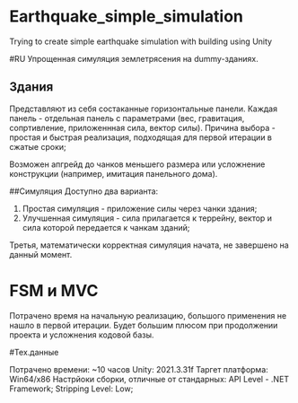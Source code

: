# Earthquake_simple_simulation
Trying to create simple earthquake simulation with building using Unity


#RU
Упрощенная симуляция землетрясения на dummy-зданиях.

## Здания
Представляют из себя состаканные горизонтальные панели. Каждая панель - отдельная панель с параметрами (вес, гравитация, сопртивление, приложеннная сила, вектор силы).
Причина выбора - простая и быстрая реализация, подходящая для первой итерации в сжатые сроки;

Возможен апгрейд до чанков меньшего размера или усложнение конструкции (например, имитация панельного дома).

##Симуляция
Доступно два варианта:
1. Простая симуляция - приложение силы через чанки здания;
2. Улучшенная симуляция - сила прилагается к террейну, вектор и сила которой передается к чанкам зданий;

Третья, математически корректная симуляция начата, не завершено на данный момент.

# FSM и MVC
Потрачено время на начальную реализацию, большого применения не нашло в первой итерации. Будет большим плюсом при продолжении проекта и усложнения кодовой базы.

#Тех.данные

Потрачено времени: ~10 часов
Unity: 2021.3.31f
Таргет платформа: Win64/x86
Настрйоки сборки, отличные от стандарных: API Level - .NET Framework; Stripping Level: Low;